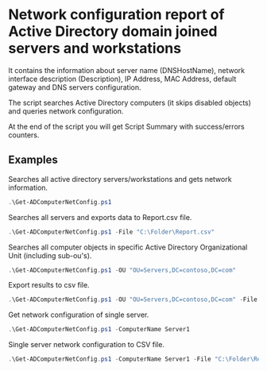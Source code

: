 # Network configuration report of Active Directory domain joined servers and workstations

It contains the information about server name (DNSHostName), network interface description (Description), IP Address, MAC Address, default gateway and DNS servers configuration.

The script searches Active Directory computers (it skips disabled objects) and queries network configuration.

At the end of the script you will get Script Summary with success/errors counters.

## Examples

Searches all active directory servers/workstations and gets network information.

```powershell
.\Get-ADComputerNetConfig.ps1
```

Searches all servers and exports data to Report.csv file.

```powershell
.\Get-ADComputerNetConfig.ps1 -File "C:\Folder\Report.csv"
```

Searches all computer objects in specific Active Directory Organizational Unit (including sub-ou's).

```powershell
.\Get-ADComputerNetConfig.ps1 -OU "OU=Servers,DC=contoso,DC=com"
```

Export results to csv file.

```powershell
.\Get-ADComputerNetConfig.ps1 -OU "OU=Servers,DC=contoso,DC=com" -File "C:\Folder\Report.csv"
```

Get network configuration of single server.

```powershell
.\Get-ADComputerNetConfig.ps1 -ComputerName Server1
```

Single server network configuration to CSV file.

```powershell
.\Get-ADComputerNetConfig.ps1 -ComputerName Server1 -File "C:\Folder\Report.csv"
```